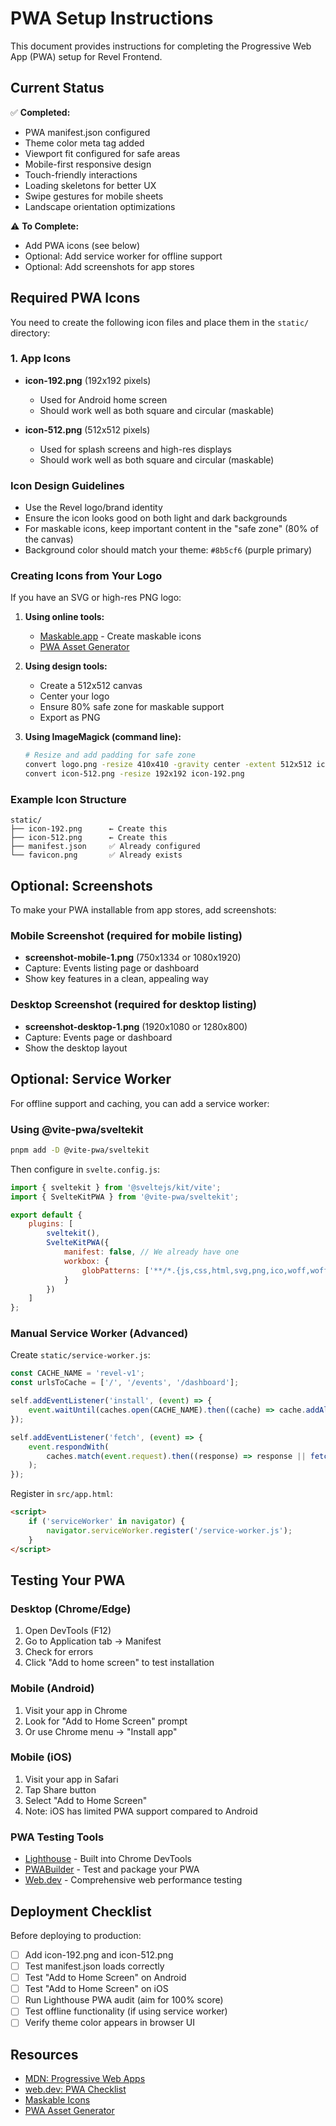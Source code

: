 # PWA Setup Instructions

This document provides instructions for completing the Progressive Web App (PWA) setup for Revel Frontend.

## Current Status

✅ **Completed:**

- PWA manifest.json configured
- Theme color meta tag added
- Viewport fit configured for safe areas
- Mobile-first responsive design
- Touch-friendly interactions
- Loading skeletons for better UX
- Swipe gestures for mobile sheets
- Landscape orientation optimizations

⚠️ **To Complete:**

- Add PWA icons (see below)
- Optional: Add service worker for offline support
- Optional: Add screenshots for app stores

## Required PWA Icons

You need to create the following icon files and place them in the `static/` directory:

### 1. App Icons

- **icon-192.png** (192x192 pixels)
  - Used for Android home screen
  - Should work well as both square and circular (maskable)

- **icon-512.png** (512x512 pixels)
  - Used for splash screens and high-res displays
  - Should work well as both square and circular (maskable)

### Icon Design Guidelines

- Use the Revel logo/brand identity
- Ensure the icon looks good on both light and dark backgrounds
- For maskable icons, keep important content in the "safe zone" (80% of the canvas)
- Background color should match your theme: `#8b5cf6` (purple primary)

### Creating Icons from Your Logo

If you have an SVG or high-res PNG logo:

1. **Using online tools:**
   - [Maskable.app](https://maskable.app/) - Create maskable icons
   - [PWA Asset Generator](https://www.pwabuilder.com/imageGenerator)

2. **Using design tools:**
   - Create a 512x512 canvas
   - Center your logo
   - Ensure 80% safe zone for maskable support
   - Export as PNG

3. **Using ImageMagick (command line):**
   ```bash
   # Resize and add padding for safe zone
   convert logo.png -resize 410x410 -gravity center -extent 512x512 icon-512.png
   convert icon-512.png -resize 192x192 icon-192.png
   ```

### Example Icon Structure

```
static/
├── icon-192.png      ← Create this
├── icon-512.png      ← Create this
├── manifest.json     ✅ Already configured
└── favicon.png       ✅ Already exists
```

## Optional: Screenshots

To make your PWA installable from app stores, add screenshots:

### Mobile Screenshot (required for mobile listing)

- **screenshot-mobile-1.png** (750x1334 or 1080x1920)
- Capture: Events listing page or dashboard
- Show key features in a clean, appealing way

### Desktop Screenshot (required for desktop listing)

- **screenshot-desktop-1.png** (1920x1080 or 1280x800)
- Capture: Events page or dashboard
- Show the desktop layout

## Optional: Service Worker

For offline support and caching, you can add a service worker:

### Using @vite-pwa/sveltekit

```bash
pnpm add -D @vite-pwa/sveltekit
```

Then configure in `svelte.config.js`:

```js
import { sveltekit } from '@sveltejs/kit/vite';
import { SvelteKitPWA } from '@vite-pwa/sveltekit';

export default {
	plugins: [
		sveltekit(),
		SvelteKitPWA({
			manifest: false, // We already have one
			workbox: {
				globPatterns: ['**/*.{js,css,html,svg,png,ico,woff,woff2}']
			}
		})
	]
};
```

### Manual Service Worker (Advanced)

Create `static/service-worker.js`:

```js
const CACHE_NAME = 'revel-v1';
const urlsToCache = ['/', '/events', '/dashboard'];

self.addEventListener('install', (event) => {
	event.waitUntil(caches.open(CACHE_NAME).then((cache) => cache.addAll(urlsToCache)));
});

self.addEventListener('fetch', (event) => {
	event.respondWith(
		caches.match(event.request).then((response) => response || fetch(event.request))
	);
});
```

Register in `src/app.html`:

```html
<script>
	if ('serviceWorker' in navigator) {
		navigator.serviceWorker.register('/service-worker.js');
	}
</script>
```

## Testing Your PWA

### Desktop (Chrome/Edge)

1. Open DevTools (F12)
2. Go to Application tab → Manifest
3. Check for errors
4. Click "Add to home screen" to test installation

### Mobile (Android)

1. Visit your app in Chrome
2. Look for "Add to Home Screen" prompt
3. Or use Chrome menu → "Install app"

### Mobile (iOS)

1. Visit your app in Safari
2. Tap Share button
3. Select "Add to Home Screen"
4. Note: iOS has limited PWA support compared to Android

### PWA Testing Tools

- [Lighthouse](https://developers.google.com/web/tools/lighthouse) - Built into Chrome DevTools
- [PWABuilder](https://www.pwabuilder.com/) - Test and package your PWA
- [Web.dev](https://web.dev/measure/) - Comprehensive web performance testing

## Deployment Checklist

Before deploying to production:

- [ ] Add icon-192.png and icon-512.png
- [ ] Test manifest.json loads correctly
- [ ] Test "Add to Home Screen" on Android
- [ ] Test "Add to Home Screen" on iOS
- [ ] Run Lighthouse PWA audit (aim for 100% score)
- [ ] Test offline functionality (if using service worker)
- [ ] Verify theme color appears in browser UI

## Resources

- [MDN: Progressive Web Apps](https://developer.mozilla.org/en-US/docs/Web/Progressive_web_apps)
- [web.dev: PWA Checklist](https://web.dev/pwa-checklist/)
- [Maskable Icons](https://web.dev/maskable-icon/)
- [PWA Asset Generator](https://www.pwabuilder.com/imageGenerator)
